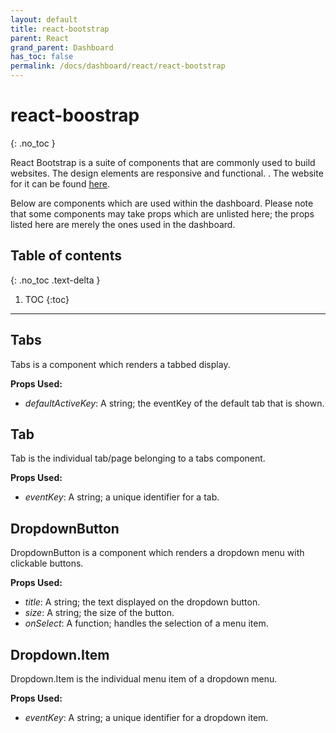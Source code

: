 ```yaml
---  
layout: default  
title: react-bootstrap
parent: React  
grand_parent: Dashboard
has_toc: false
permalink: /docs/dashboard/react/react-bootstrap
---  
```


# react-boostrap
{: .no_toc }

React Bootstrap is a suite of components that are commonly used to build websites. The design elements are responsive and functional.
. The website for it can be found [here](https://react-bootstrap.github.io/).

Below are components which are used within the dashboard. Please note that some components may take props which are unlisted here; the props listed here are merely the ones used in the dashboard.

## Table of contents
{: .no_toc .text-delta }

1. TOC
{:toc}

---

## Tabs

Tabs is a component which renders a tabbed display.

**Props Used:**
- *defaultActiveKey*: A string; the eventKey of the default tab that is shown.


## Tab

Tab is the individual tab/page belonging to a tabs component.

**Props Used:**
- *eventKey*: A string; a unique identifier for a tab.

## DropdownButton

DropdownButton is a component which renders a dropdown menu with clickable buttons.

**Props Used:**
- *title*: A string; the text displayed on the dropdown button.
- *size*: A string; the size of the button.
- *onSelect*: A function; handles the selection of a menu item.

## Dropdown.Item

Dropdown.Item is the individual menu item of a dropdown menu.

**Props Used:**
- *eventKey*: A string; a unique identifier for a dropdown item.
